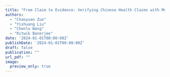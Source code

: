 ```yaml
---
title: "From Claim to Evidence: Verifying Chinese Health Claims with Medical Literature"
authors:
  - "Chaoyuan Zuo"
  - "Yishuang Liu"
  - "Chenlu Wang"
  - "Ritwik Banerjee"
date: '2024-01-01T00:00:00Z'
publishDate: '2024-01-01T00:00:00Z'
draft: false
publication: ""
url_pdf: ""
image:
  preview_only: true
---
```


